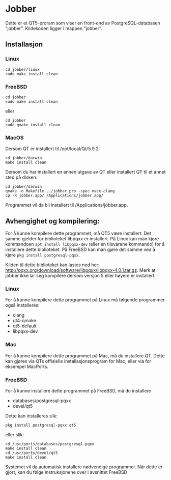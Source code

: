 # Jobber
Dette er et QT5-proram som viser en front-end av PostgreSQL-databasen "jobber".
Kildekoden ligger i mappen "jobber".


## Installasjon
### Linux
```
cd jobber/linux
sudo make install clean
```

### FreeBSD
```
cd jobber
sudo make install clean
```
eller
```
cd jobber
sudo gmake install clean
```

### MacOS
Dersom QT er installert til /opt/local/Qt/5.9.2:
```
cd jobber/darwin
make install clean
```
Dersom du har installert en annen utgave av QT eller installert QT til et annet sted på disken:
```
cd jobber/darwin
qmake -o Makefile ../jobber.pro -spec macx-clang
cp -R jobber.app/ /Applications/jobber.app/
```
Programmet vil da bli installert til /Applications/jobber.app.

## Avhengighet og kompilering:
For å kunne kompilere dette programmet, må QT5 være installert. Det samme gjelder for biblioteket libpqxx er installert.
På Linux kan man kjøre kommandoen `apt install libpqxx-dev` (eller en tilsvarene kommando) for å installere dette biblioteket. På FreeBSD kan man gjøre det samme ved å kjøre `pkg install postgresql-pqxx`.

Kilden til dette biblioteket kan lastes ned her: http://pqxx.org/download/software/libpqxx/libpqxx-4.0.1.tar.gz. Merk at jobber ikke lar seg kompilere dersom versjon 5 eller høyere er installert.

### Linux
For å kunne kompilere dette programmet på Linux må følgende programmer også installeres:

- clang
- qt4-qmake
- qt5-default
- libpqxx-dev

### Mac
For å kunne kompilere dette programmet på Mac, må du installere QT. Dette kan gjøres via QTs offisielle installasjonsprogram for Mac, eller via for eksempel MacPorts.

### FreeBSD
For å kunne installere dette programmet på FreeBSD, må du installere

- databases/postgresql-pqxx
- devel/qt5

Dette kan installeres slik:
```
pkg install postgresql-pqxx qt5
```
eller slik:
```
cd /usr/ports/databases/postgresql-pqxx
make install clean
cd /usr/ports/devel/qt5
make install clean
```

Systemet vil da automatisk installere nødvendige programmer. Når dette er gjort, kan du følge instruksjonene over i avsnittet FreeBSD